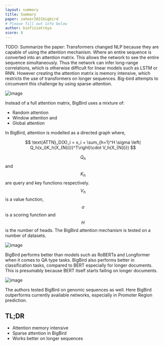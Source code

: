 ```yaml
---
layout: summary
title: Summary
paper: zaheer2021bigbird
# Please fill out info below
author: biofizzatreya
score: 8
---
```


TODO: Summarize the paper:
Transformers changed NLP because they are capable of using the attention mechanism. Where an entire sequence is converted into an attention matrix. This allows the network to see the entire sequence simultaneously. Thus the network can infer long-range correlations, which is otherwise difficult for linear models such as LSTM or RNN.  However creating the attention matrix is memory intensive, which restricts the use of transformers on longer sequences. Big-bird attempts to circumvent this challenge by using sparse-attention.

![image](https://user-images.githubusercontent.com/13065170/135767499-1f21fc47-ba6c-402f-bf1e-a1fe6730466b.png)

Instead of a full attention matrix, BigBird uses a mixture of:
* Random attention
* Window attention and
* Global attention

 In BigBird, attention is modelled as a directed graph where,

 $$ \text{ATTN}_D(X)_i = x_i + \sum_{h=1}^H \sigma \left( Q_h(x_i)K_h(X_{N(i)})^T\right)\cdot V_h(X_{N(i)}) $$

$$ Q_h $$ and $$ K_h $$ are query and key functions respectively. $$ V_h $$ is a value function, $$ \sigma $$ is a scoring function and $$ H $$ is the number of heads. The BigBird attention mechanism is tested on a number of datasets.

![image](https://user-images.githubusercontent.com/13065170/135767478-0afa6662-63f2-4352-8253-cb33da39728a.png)


BigBird performs better than models such as RoBERTa and Longformer when it comes to QA type tasks. BigBird also performs better in classification tasks, compared to BERT especially for longer documents. This is presumably because BERT itself starts failing on longer documents.

![image](https://user-images.githubusercontent.com/13065170/135767425-ca4965ae-382d-4177-8004-29e96666e729.png)

The authors tested BigBird on genomic sequences as well. Here BigBird outperforms currently available networks, especially in Promoter Region prediction.




## TL;DR
* Attention memory intensive
* Sparse attention in BigBird
* Works better on longer sequences
